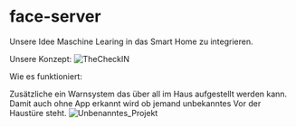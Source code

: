 # face-server
Unsere Idee Maschine Learing in das Smart Home zu integrieren.

Unsere Konzept:
![TheCheckIN](https://user-images.githubusercontent.com/57222054/117571313-558d3080-b0ce-11eb-8e4e-8b9a0bbe1eb0.png)

Wie es funktioniert:



Zusätzliche ein Warnsystem das über all im Haus aufgestellt werden kann. 
Damit auch ohne App erkannt wird ob jemand unbekanntes Vor der Haustüre steht.
![Unbenanntes_Projekt](https://user-images.githubusercontent.com/57222054/117572593-e4e91280-b0d3-11eb-9e61-6ad781896877.png)
